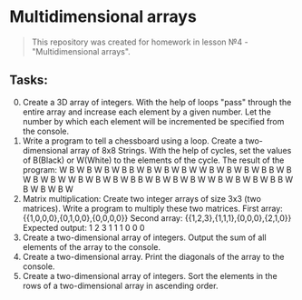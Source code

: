 # Multidimensional arrays

>This repository was created for homework in lesson №4 - "Multidimensional arrays".

## Tasks:

0. Create a 3D array of integers.
   With the help of loops "pass" through the entire array and increase each element by a given number.
   Let the number by which each element will be incremented be specified from the console.
1. Write a program to tell a chessboard using a loop.
   Create a two-dimensional array of 8x8 Strings.
   With the help of cycles, set the values of B(Black) or W(White) to the elements of the cycle.
   The result of the program:
   W  B  W  B  W  B  W  B
   B  W  B  W  B  W  B  W
   W  B  W  B  W  B  W  B
   B  W  B  W  B  W  B  W
   W  B  W  B  W  B  W  B
   B  W  B  W  B  W  B  W
   W  B  W  B  W  B  W  B
   B  W  B  W  B  W  B  W
2. Matrix multiplication: Create two integer arrays of size 3x3 (two matrices).
   Write a program to multiply these two matrices.
   First array: {{1,0,0,0},{0,1,0,0},{0,0,0,0}}
   Second array: {{1,2,3},{1,1,1},{0,0,0},{2,1,0}}
   Expected output:
   1 2 3
   1 1 1
   0 0 0
3. Create a two-dimensional array of integers. Output the sum of all elements of the array to the console.
4. Create a two-dimensional array. Print the diagonals of the array to the console.
5. Create a two-dimensional array of integers. Sort the elements in the rows of a two-dimensional array in ascending order.
